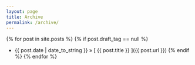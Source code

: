 ```yaml
---
layout: page
title: Archive
permalink: /archive/
---
```


{% for post in site.posts %}
 {% if post.draft_tag == null %}
  * {{ post.date | date_to_string }} &raquo; [ {{ post.title }} ]({{ post.url }})
 {% endif %}
{% endfor %}
